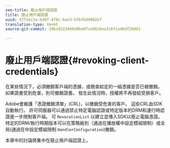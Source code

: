 ```yaml
---
seo-title: 廢止用戶端認證
title: 廢止用戶端認證
uuid: 47f1ec1a-bd8f-4f8c-bee3-bfbf6d9902e7
translation-type: tm+mt
source-git-commit: 29bc8323460d9be0fce66cbea7c6fce46df20d61

---
```



# 廢止用戶端認證{#revoking-client-credentials}

在某些情況下，必須撤銷客戶端的憑據，或檢查給定的一組憑據是否已被撤銷。 如果證書受到危害，則可撤銷證書。 發生此情況時，授權將不再發給受損客戶。

Adobe會維護「憑證撤銷清單」(CRL)，以撤銷受危害的客戶。 這些CRL由SDK自動執行。 許可伺服器可以通過禁止特定電腦認證或特定版本的DRM和運行時認證進一步限制客戶端。 可 `RevocationList` 以建立並傳入SDK以廢止電腦憑證。 特定的DRM/執行時期版本可以在策略級別（通過在播放權中設定模組限制）或全局(通過在中設定模組限制 `HandlerConfiguration`)撤銷。

本章中的討論將集中在廢止用戶端認證上。
